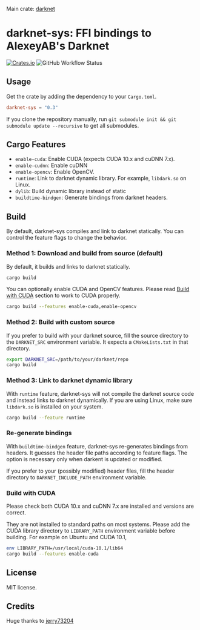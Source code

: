 Main crate: [darknet](https://crates.io/crates/darknet)

# darknet-sys: FFI bindings to AlexeyAB's Darknet

[![Crates.io](https://img.shields.io/crates/v/darknet-sys?style=for-the-badge)](https://crates.io/crates/darknet-sys) ![GitHub Workflow Status](https://img.shields.io/github/workflow/status/alianse777/darknet-sys-rust/Rust?style=for-the-badge)

## Usage

Get the crate by adding the dependency to your `Cargo.toml`.

```toml
darknet-sys = "0.3"
```

If you clone the repository manually, run `git submodule init && git submodule update --recursive` to get all submodules.

## Cargo Features

- `enable-cuda`: Enable CUDA (expects CUDA 10.x and cuDNN 7.x).
- `enable-cudnn`: Enable cuDNN
- `enable-opencv`: Enable OpenCV.
- `runtime`: Link to darknet dynamic library. For example, `libdark.so` on Linux.
- `dylib`: Build dynamic library instead of static
- `buildtime-bindgen`: Generate bindings from darknet headers.

## Build

By default, darknet-sys compiles and link to darknet statically. You can control the feature flags to change the behavior.

### Method 1: Download and build from source (default)

By default, it builds and links to darknet statically.

```sh
cargo build
```

You can optionally enable CUDA and OpenCV features. Please read [Build with CUDA](#build-with-cuda) section to work to CUDA properly.

```sh
cargo build --features enable-cuda,enable-opencv
```

### Method 2: Build with custom source

If you prefer to build with your darknet source, fill the source directory to the `DARKNET_SRC` environment variable. It expects a `CMakeLists.txt` in that directory.

```sh
export DARKNET_SRC=/path/to/your/darknet/repo
cargo build
```

### Method 3: Link to darknet dynamic library

With `runtime` feature, darknet-sys will not compile the darknet source code and instead links to darknet dynamically. If you are using Linux, make sure `libdark.so` is installed on your system.


```sh
cargo build --feature runtime
```

### Re-generate bindings

With `buildtime-bindgen` feature, darknet-sys re-generates bindings from headers. It guesses the header file paths according to feature flags. The option is necessary only when darkent is updated or modified.

If you prefer to your (possibly modified) header files, fill the header directory to `DARKNET_INCLUDE_PATH` environment variable.

### Build with CUDA

Please check both CUDA 10.x and cuDNN 7.x are installed and versions are correct.

They are not installed to standard paths on most systems. Please add the CUDA library directory to `LIBRARY_PATH` environment variable before building. For example on Ubuntu and CUDA 10.1,

```sh
env LIBRARY_PATH=/usr/local/cuda-10.1/lib64
cargo build --features enable-cuda
```

## License

MIT license.

## Credits

Huge thanks to [jerry73204](https://github.com/jerry73204)
